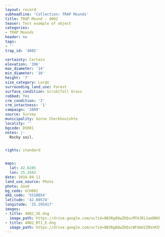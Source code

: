```yaml
---
layout: record
subheadline: 'Collection: TRAP Mounds'
title: TRAP Mound - 4002
teaser: Test example of object
categories:
- TRAP Mounds
header: no
tags:
- ''
trap_id: '4002'

certainty: Certain
elevation: '396'
max_diameter: '14'
min_diameter: '10'
height: '7'
size_category: Large
surrounding_land_use: Forest
surface_condition: Scrub|Tall Grass
robbed: Yes
crm_condition: '2'
crm_intactness: '1'
campaign: '2009'
source: Survey
municipality: Gorno Cherkhovishte
locality: ''
bgcode: DS001
notes: |-
  Rocky soil.


rights: standard


maps:
  lat: 42.6285
  lon: 25.2442
date: 2018-04-11
land_use_source: Photo
photo: Good
bg_code: GCH002
akb_code: '5510054'
latitude: '42.60574'
longitude: '25.295417'
images:
- title: 4002_SE.dng
  image_path: https://drive.google.com/uc?id=0B3Rg88wZDQscMTdJRi1aeDNSUkk
- title: 4002_RT1_E.dng
  image_path: https://drive.google.com/uc?id=0B3Rg88wZDQscWFdmU2Z0VnR5V28
---
```

